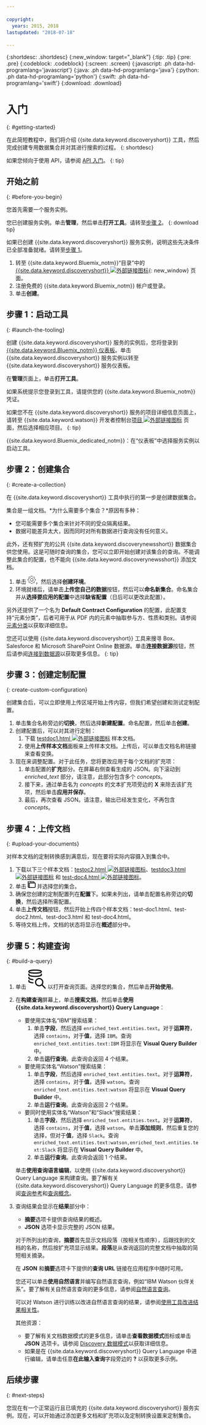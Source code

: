 ```yaml
---

copyright:
  years: 2015, 2018
lastupdated: "2018-07-18"

---
```


{:shortdesc: .shortdesc}
{:new_window: target="_blank"}
{:tip: .tip}
{:pre: .pre}
{:codeblock: .codeblock}
{:screen: .screen}
{:javascript: .ph data-hd-programlang='javascript'}
{:java: .ph data-hd-programlang='java'}
{:python: .ph data-hd-programlang='python'}
{:swift: .ph data-hd-programlang='swift'}
{:download: .download}

# 入门
{: #getting-started}

在此简短教程中，我们将介绍 {{site.data.keyword.discoveryshort}} 工具，然后完成创建专用数据集合并对其进行搜索的过程。
{: shortdesc}

如果您倾向于使用 API，请参阅 [API 入门](/docs/services/discovery/getting-started.html)。
{: tip}

## 开始之前
{: #before-you-begin}

您首先需要一个服务实例。

<!-- Remove the text marked `download` after there's no g-s tab in the catalog dashboard -->


您已创建服务实例。单击**管理**，然后单击**打开工具**。请转至[步骤 2](/docs/services/discovery/getting-started-tooling.html#create-a-collection)。
{: download tip}

如果已创建 {{site.data.keyword.discoveryshort}} 服务实例，说明这些先决条件已全部准备就绪。请转至[步骤 1](/docs/services/discovery/getting-started-tool.html#launch-the-tooling)。

1.  转至 {{site.data.keyword.Bluemix_notm}}“目录”中的 [{{site.data.keyword.discoveryshort}} ![外部链接图标](../../icons/launch-glyph.svg "外部链接图标")](https://console.{DomainName}/catalog/services/discovery){: new_window} 页面。
1.  注册免费的 {{site.data.keyword.Bluemix_notm}} 帐户或登录。
1.  单击**创建**。


## 步骤 1：启动工具
{: #launch-the-tooling}

创建 {{site.data.keyword.discoveryshort}} 服务的实例后，您将登录到 [{{site.data.keyword.Bluemix_notm}} 仪表板](https://console.{DomainName}/dashboard)。单击 {{site.data.keyword.discoveryshort}} 服务实例以转至 {{site.data.keyword.discoveryshort}} 服务仪表板。

在**管理**页面上，单击**打开工具**。

<!-- To do: Add screenshot for developer console -->

如果系统提示您登录到工具，请提供您的 {{site.data.keyword.Bluemix_notm}} 凭证。

如果您不在 {{site.data.keyword.discoveryshort}} 服务的项目详细信息页面上，请转至 {{site.data.keyword.watson}} 开发者控制台[项目 ![外部链接图标](../../icons/launch-glyph.svg "外部链接图标")](https://console.{DomainName}/developer/watson/projects) 页面，然后选择相应项目。
{: tip}

<!-- Remove this text after dedicated instances have the Developer Console: begin -->

{{site.data.keyword.Bluemix_dedicated_notm}}：在“仪表板”中选择服务实例以启动工具。

<!-- Remove this text after dedicated instances have the Developer Console: end -->

## 步骤 2：创建集合
{: #create-a-collection}

在 {{site.data.keyword.discoveryshort}} 工具中执行的第一步是创建数据集合。

集合是一组文档。*为什么需要多个集合？*原因有多种：

- 您可能需要多个集合来针对不同的受众隔离结果。
- 数据可能差异太大，因而同时对所有数据进行查询没有任何意义。

此外，还有预扩充的公共 {{site.data.keyword.discoverynewsshort}} 数据集合供您使用。这是可随时查询的集合，您可以立即开始创建对该集合的查询。不能调整此集合的配置，也不能向 {{site.data.keyword.discoverynewsshort}} 添加文档。

1.  单击 ![齿轮](images/icon_settings.png)<!-- {width="20" height="20" style="padding-left:5px;padding-right:5px;"} -->，然后选择**创建环境**。
1.  环境就绪后，请单击**上传您自己的数据**按钮，然后可以**命名新集合**。命名集合并从**选择要应用的配置**中选择**缺省配置**（日后可以更改此配置）。

另外还提供了一个名为 **Default Contract Configuration** 的配置，此配置支持“元素分类”，后者可用于从 PDF 内的元素中抽取参与方、性质和类别。请参阅[元素分类](/docs/services/discovery/element-classification.html#element-collection)以获取详细信息。

您还可以使用 {{site.data.keyword.discoveryshort}} 工具来搜寻 Box、Salesforce 和 Microsoft SharePoint Online 数据源。单击**连接数据源**按钮，然后请参阅[连接到数据源](/docs/services/discovery/connect.html)以获取更多信息。
{: tip}

## 步骤 3：创建定制配置
{: create-custom-configuration}

创建集合后，可以立即使用上传区域开始上传内容，但我们希望创建和测试定制配置。

1.  单击集合名称旁边的**切换**，然后选择**新建配置**。命名配置，然后单击**创建**。
1.  创建配置后，可以对其进行定制：
    1.  下载 <a target="_blank" href="https://watson-developer-cloud.github.io/doc-tutorial-downloads/discovery/test-doc1.html" download>testdoc1.html <img src="../../icons/launch-glyph.svg" alt="外部链接图标" title="外部链接图标" class="style-scope doc-content"></a> 样本文档。
    1.  使用**上传样本文档**面板来上传样本文档。上传后，可以单击文档名称链接来查看变换。
1.  现在来调整配置。对于此任务，您将更改应用于每个文档的扩充项：
    1.  单击配置的**扩充**部分。在屏幕右侧查看生成的 JSON。向下滚动到 *enriched_text* 部分，请注意，此部分包含多个 *concepts*。
    1.  接下来，通过单击名为 *concepts* 的文本扩充项旁边的 **X** 来除去该扩充项，然后单击**应用并保存**。
    1.  最后，再次查看 JSON。请注意，输出已经发生变化，不再包含 *concepts*。

## 步骤 4：上传文档
{: #upload-your-documents}

对样本文档的定制转换感到满意后，现在要将实际内容摄入到集合中。

1. 下载以下三个样本文档：<a target="_blank" href="https://watson-developer-cloud.github.io/doc-tutorial-downloads/discovery/test-doc2.html" download>testoc2.html <img src="../../icons/launch-glyph.svg" alt="外部链接图标" title="外部链接图标" class="style-scope doc-content"></a>、<a target="_blank" href="https://watson-developer-cloud.github.io/doc-tutorial-downloads/discovery/test-doc3.html" download>testdoc3.html <img src="../../icons/launch-glyph.svg" alt="外部链接图标" title="外部链接图标" class="style-scope doc-content"></a> 和 <a target="_blank" href="https://watson-developer-cloud.github.io/doc-tutorial-downloads/discovery/test-doc4.html" download>test-doc4.html <img src="../../icons/launch-glyph.svg" alt="外部链接图标" title="外部链接图标" class="style-scope doc-content"></a>。
1.  单击 ![“文件”图标](images/icon_yourData.png)<!-- {width="20" height="20" style="padding-left:5px;padding-right:5px;"} --> 并选择您的集合。
1.  确保您创建的定制配置列在**配置**下。如果未列出，请单击配置名称旁边的**切换**，然后选择所需配置。
1.  单击**上传文档**按钮，然后开始上传四个样本文档：test-doc1.html、test-doc2.html、test-doc3.html 和 test-doc4.html。
1.  等待文档上传。文档的状态将显示在**概述**部分中。

## 步骤 5：构建查询
{: #build-a-query}

1.  单击 ![“查询”图标](images/search_icon.svg)<!-- {width="20" height="20" style="padding-left:5px;padding-right:5px;"} --> 以打开查询页面。选择您的集合，然后单击**开始使用**。
1.  在**构建查询**屏幕上，单击**搜索文档**，然后单击**使用 {{site.data.keyword.discoveryshort}} Query Language**：
    - 要使用实体名“IBM”搜索结果：
        1.  单击**字段**，然后选择 `enriched_text.entities.text`。对于**运算符**，选择 `contains`，对于**值**，选择 `IBM`。查询 `enriched_text.entities.text:IBM` 将显示在 **Visual Query Builder** 中。
        1.  单击**运行查询**。此查询会返回 4 个结果。
    - 要使用实体名“Watson”搜索结果：
        1.  单击**字段**，然后选择 `enriched_text.entities.text`。对于**运算符**，选择 `contains`，对于**值**，选择 `watson`。查询 `enriched_text.entities.text:watson` 将显示在 **Visual Query Builder** 中。
        1.  单击**运行查询**。此查询会返回 2 个结果。
    - 要同时使用实体名“Watson”和“Slack”搜索结果：
        1.  单击**字段**，然后选择 `enriched_text.entities.text`。对于**运算符**，选择 `contains`，对于**值**，选择 `watson`。单击**添加规则**，然后重复您的选择，但对于**值**，选择 `Slack`。查询 `enriched_text.entities.text:watson,enriched_text.entities.text:Slack` 将显示在 **Visual Query Builder** 中。
        1.  单击**运行查询**。此查询会返回 1 个结果。

    单击**使用查询语言编辑**，以使用 {{site.data.keyword.discoveryshort}} Query Language 来构建查询。要了解有关 {{site.data.keyword.discoveryshort}} Query Language 的更多信息，请参阅[查询参考](/docs/services/discovery/query-reference.html)和[查询概念](/docs/services/discovery/using.html)。
1.  查询结果会显示在**结果**部分中：
    - **摘要**选项卡提供查询结果的概述。
    - **JSON** 选项卡显示完整的 JSON 结果。

    对于所列出的查询，**摘要**首先显示文档段落（按相关性顺序），后跟找到的文档的名称，然后按扩充项显示结果。**段落**是从查询返回的完整文档中抽取的简短相关摘录。

    在 **JSON** 和**摘要**选项卡下提供的**查询 URL** 链接在应用程序中随时可用。

    您还可以单击**使用自然语言**并编写自然语言查询，例如“IBM Watson 伙伴关系”。要了解有关自然语言查询的更多信息，请参阅[自然语言查询](/docs/services/discovery/query-parameters.html#nlq)。

    可以对 Watson 进行训练以改进自然语言查询的结果，请参阅[使用工具改进结果相关性](/docs/services/discovery/train-tooling.html)。

    其他资源：
    - 要了解有关文档数据模式的更多信息，请单击**查看数据模式**图标或单击 **JSON** 选项卡。请参阅 [Discovery 数据模式](/docs/services/discovery/using.html#discovery-schema)以获取详细信息。
    - 如果是在 {{site.data.keyword.discoveryshort}} Query Language 中进行编辑，请单击任意**在此输入查询**字段旁边的 **?** 以获取更多示例。

## 后续步骤
{: #next-steps}

您现在有一个正常运行且已填充的 {{site.data.keyword.discoveryshort}} 服务实例。现在，可以开始通过添加更多文档和扩充项以及定制转换设置来定制集合。
